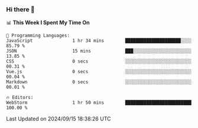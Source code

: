### Hi there 👋

<!--
**asdf12303116/asdf12303116** is a ✨ _special_ ✨ repository because its `README.md` (this file) appears on your GitHub profile.

Here are some ideas to get you started:

- 🔭 I’m currently working on ...
- 🌱 I’m currently learning ...
- 👯 I’m looking to collaborate on ...
- 🤔 I’m looking for help with ...
- 💬 Ask me about ...
- 📫 How to reach me: ...
- 😄 Pronouns: ...
- ⚡ Fun fact: ...
-->

<!--START_SECTION:waka-->
📊 **This Week I Spent My Time On** 

```text
💬 Programming Languages: 
JavaScript               1 hr 34 mins        █████████████████████░░░░   85.79 % 
JSON                     15 mins             ███░░░░░░░░░░░░░░░░░░░░░░   13.85 % 
CSS                      0 secs              ░░░░░░░░░░░░░░░░░░░░░░░░░   00.31 % 
Vue.js                   0 secs              ░░░░░░░░░░░░░░░░░░░░░░░░░   00.04 % 
Markdown                 0 secs              ░░░░░░░░░░░░░░░░░░░░░░░░░   00.01 % 

🔥 Editors: 
WebStorm                 1 hr 50 mins        █████████████████████████   100.00 % 
```


 Last Updated on 2024/09/15 18:38:26 UTC
<!--END_SECTION:waka-->
